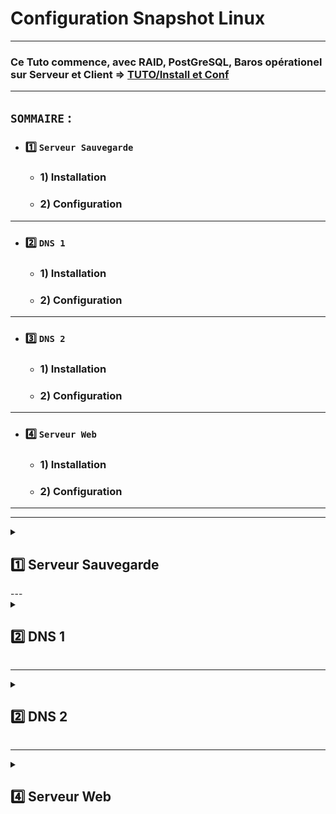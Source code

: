 # Configuration Snapshot Linux

---

### Ce Tuto commence, avec RAID, PostGreSQL, Baros opérationel sur Serveur et Client  => [TUTO/Install et Conf](https://github.com/NALSED/TUTO/tree/main/PERSO/Bareos)

---

## `SOMMAIRE` : 

* ### 1️⃣ `Serveur Sauvegarde`

  * ### 1) Installation  

  * ### 2) Configuration 
   

---

* ### 2️⃣ `DNS 1`

  * ### 1) Installation 

  * ### 2) Configuration 
---

* ### 3️⃣ `DNS 2`

   * ### 1) Installation 
   
   * ### 2) Configuration 

---

* ### 4️⃣ `Serveur Web`

  * ### 1) Installation 

  * ### 2) Configuration
   
---
---



<details>
<summary>
<h2>
1️⃣ Serveur Sauvegarde
</h2>
</summary>

### Ce Tuto commence après l'intallation du client sur le rasberry-pi voir [ici](https://github.com/NALSED/TUTO/blob/main/PERSO/Bareos/-5-Installation-Client.md#2%EF%B8%8F%E2%83%A3-instalation-client-bareos-linux-1)
## ⚠️Syncronisation des montres!!
 	timedatectl set-timezone Asia/Yerevan
 
### 1.1) Instalation Logiciel
    apt install timeshift  
    apt install rsync 
    apt install cron
    

---

## 2) Configuration 


### 2.1) Installer le script dans /root
    nano /root/ScriptSnapshot.sh 

### 2.2) Le script     
         #!/bin/bash

          SNAPSHOT_DIR="/timeshift/snapshots"

          # Supprimer tous les anciens snapshots
          sudo rm -rf "${SNAPSHOT_DIR}"/*

          # Créer un nouveau snapshot
          sudo timeshift --create --scripted

### 2.3) Droit
    chmod +x ScriptSnapshot.sh

### 2.4) Executer le Script
    ./ScriptSnapshot.sh

### 2.5) Dans l'utilisateur sednal créer le dossier du tranfert vers Bareos

      mkdir SnapshotSave

### 2.6) Configurer Cron DANS root
      crontab -e

### 2.6.1) Choisir l'éditeur => 1
### si erreur
      select-editor # et changer

### 2.6.2) 

		10 2 1 2,6,10 * /root/ScriptSnapshot.sh

### 2.6.3) Copie Snapshot
		
		40 2 1 2,6,10 * rsync -a /timeshift/snapshots /home/sednal/TotalDNS1/SnapshotSave/


### 📝 FICHIER CRON COMPLET
![image](https://github.com/user-attachments/assets/151c708f-ea54-43ec-aaae-e8bf6d11568e)

## 2.7) Changer le dossier de sauvegarde de timeshift:
### Actuelement timeshift utilise md0 (RAID1).
### Je veux que se soit Bareos qui orchestre les transferts sur différents support pour plus de cohérence et de clarté.

### Créer le dossier de reception des snapshot
	sudo mkdir -p /timeshift/snapshots

### Spécifier à timeshift d'utiliser /dev/sdb1 pour stocker les snapshots
	sudo timeshift --snapshot-device /dev/sdb1

### Choisir type de sauvegarde rsync
	sudo timeshift --rsync

### Lancer un test
	timeshift --create

### C'est OK
	

</details>
---

<details>
<summary>
<h2>
2️⃣ DNS 1
</h2>
</summary>

### Ce Tuto commence après l'intallation du client sur le rasberry-pi voir [ici](https://github.com/NALSED/TUTO/blob/main/PERSO/Bareos/-5-Installation-Client.md#2%EF%B8%8F%E2%83%A3-instalation-client-bareos-linux-1)
## ⚠️Syncronisation des montres!!
 	timedatectl set-timezone Asia/Yerevan
 
### 1.1) Instalation Logiciel
    apt install timeshift  
    apt install rsync 
    apt install cron
    

---

## 2) Configuration 


### 2.1) Installer le script dans /root
    nano /root/ScriptSnapshot.sh 

### 2.2) Le script     
         #!/bin/bash

          SNAPSHOT_DIR="/timeshift/snapshots"

          # Supprimer tous les anciens snapshots
          sudo rm -rf "${SNAPSHOT_DIR}"/*

          # Créer un nouveau snapshot
          sudo timeshift --create --scripted

### 2.3) Droit
    chmod +x ScriptSnapshot.sh

### 2.4) Executer le Script
    ./ScriptSnapshot.sh

### 2.5) Dans l'utilisateur sednal créer le dossier du tranfert vers Bareos

      mkdir SnapshotDNS1

### 2.6) Configurer Cron DANS root
      crontab -e

### 2.6.1) Choisir l'éditeur => 1
### si erreur
      select-editor # et changer

### 2.6.2) Snapshot
		10 2 1 2,6,10 * /root/ScriptSnapshot.sh

### 2.6.3) Copie Snapshot
		
		40 2 1 2,6,10 * rsync -a /timeshift/snapshots /home/sednal/TotalDNS1/SnapshotDNS1/



### 📝 FICHIER CRON COMPLET
![image](https://github.com/user-attachments/assets/32fdbc2c-f8c0-4f14-8dc1-55b037b30b3f)




</details>

---

<details>
<summary>
<h2>
2️⃣ DNS 2
</h2>
</summary>

## 1) Installation 

### 1.1) Instalation Logiciel
    apt install timeshift  
    apt install rsync
    apt install sudo 
    apt install cron
    
### 1.2 Mettre sednal dans sudo 
      su -
      usermod -aG sudo sednal


---





## 2) Configuration 


### 2.1) Installer le script dans /root
    nano /root/ScriptSnapshot.sh 

### 2.2) Le script     
         #!/bin/bash

          SNAPSHOT_DIR="/timeshift/snapshots"

          # Supprimer tous les anciens snapshots
          sudo rm -rf "${SNAPSHOT_DIR}"/*

          # Créer un nouveau snapshot
          sudo timeshift --create --scripted

### 2.3) Droit
    chmod +x ScriptSnapshot.sh

### 2.4) Executer le Script
    ./ScriptSnapshot.sh

### 2.5) Dans l'utilisateur sednal créer les dossier du tranfert
      mkdir TotalDNS2
      cd TotalDNS2
      mkdir BackupDNS2
      mkdir SnapshotDNS2

### 2.6) Configurer Cron
      crontab -e

### 2.6.1) Choisir l'éditeur => 1
### si erreur
      select-editor # et changer

### 2.6.2) Snapshot
		10 2 1 2,6,10 * /root/ScriptSnapshot.sh >> /var/log/snapshotdns2.log 2>&1

		

### 2.6.3) Copie Snapshot
		
		40 2 1 2,6,10 * rsync -a /timeshift/snapshot/ /home/sednal/TotalDNS2/SnapshotDNS2/ >> /var/log/rsyncsnapshotdns2.log 2>&1
		

### 📝 FICHIER CRON COMPLET
![image](https://github.com/user-attachments/assets/afeeddac-854f-4d5f-a5bb-872bfdc43997)



### La copie des dossier Snapshot et Backup sont réalisé [ici](https://github.com/NALSED/TUTO/blob/main/PERSO/SAUVEGARDE/BACKUP/Linux.md#copier-sur-dns1)

### ⚠️ UN DOSSIER IDENTIQUE A CELUI DE DNS2 DOIT ETRE CREER SUR DNS1
### Sur DNS1
     chown -R sednal:sednal /home/sednal/TotalDNS2
     chmod -R u+rwX /home/sednal/TotalDNS2

### Sans ça les copies Rsync ne fontionnerons pas...

</details>

---

<details>
<summary>
<h2>
4️⃣ Serveur Web
</h2>
</summary>

## 1) Installation 

### 1.1) Instalation Logiciel
    apt install timeshift  
    apt install rsync
    apt install cron
    

---





## 2) Configuration 


### 2.1) Installer le script dans /root
    nano /root/ScriptSnapshot.sh 

### 2.2) Le script     
         #!/bin/bash

          SNAPSHOT_DIR="/timeshift/snapshots"

          # Supprimer tous les anciens snapshots
          sudo rm -rf "${SNAPSHOT_DIR}"/*

          # Créer un nouveau snapshot
          sudo timeshift --create --scripted

### 2.3) Droit
    chmod +x ScriptSnapshot.sh

### 2.4) Executer le Script
    ./ScriptSnapshot.sh

### 2.5) Dans l'utilisateur sednal créer les dossier du tranfert
      mkdir TotalWeb
      cd TotalWeb
      mkdir BackupWeb
      mkdir SnapshotWeb

### 2.6) Configurer Cron
      crontab -e

### 2.6.1) Choisir l'éditeur => 1
### si erreur
      select-editor # et changer

### 2.6.2) Snapshot
		50 09 * * 0 /root/ScriptSnapshot.sh

### 2.6.3) Copie Snapshot
		
		30 10 * * 0 rsync -a /timeshift/snapshot/ /home/sednal/TotalDNS2/SnapshotWeb/

### 📝 FICHIER CRON COMPLET
![image](https://github.com/user-attachments/assets/01ed377f-4060-4b3b-81c0-88889bd9eb43)



### La copie des dossier Snapshot et Backup sont réalisé [ici](https://github.com/NALSED/TUTO/blob/main/PERSO/SAUVEGARDE/BACKUP/Linux.md#copier-sur-dns1)

### ⚠️ UN DOSSIER IDENTIQUE A CELUI DE WEB DOIT ETRE CREER SUR DNS1
### Sur DNS1
     chown -R sednal:sednal /home/sednal/TotalWeb
     chmod -R u+rwX /home/sednal/TotalWeb

### Sans ça les copies Rsync ne fontionnerons pas...



















</details>

